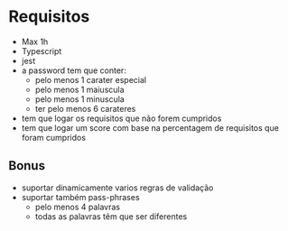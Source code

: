 # Requisitos

- Max 1h
- Typescript
- jest
- a password tem que conter:
  - pelo menos 1 carater especial
  - pelo menos 1 maiuscula
  - pelo menos 1 minuscula
  - ter pelo menos 6 carateres
- tem que logar os requisitos que não forem cumpridos
- tem que logar um score com base na percentagem de requisitos que foram cumpridos

## Bonus

- suportar dinamicamente varios regras de validação
- suportar também pass-phrases
  - pelo menos 4 palavras
  - todas as palavras têm que ser diferentes
